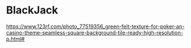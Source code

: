 # BlackJack


https://www.123rf.com/photo_77519356_green-felt-texture-for-poker-an-casino-theme-seamless-square-background-tile-ready-high-resolution-p.html#
